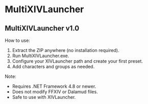 # MultiXIVLauncher

MultiXIVLauncher v1.0
---------------------

How to use:
1. Extract the ZIP anywhere (no installation required).
2. Run MultiXIVLauncher.exe.
3. Configure your XIVLauncher path and create your first preset.
4. Add characters and groups as needed.

Note:
- Requires .NET Framework 4.8 or newer.
- Does not modify FFXIV or Dalamud files.
- Safe to use with XIVLauncher.

